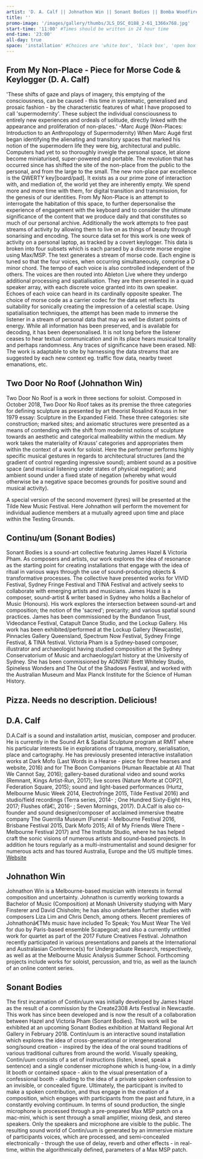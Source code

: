 ```yaml
---
artist: 'D. A. Calf || Johnathon Win || Sonant Bodies || Bomba Woodfired Pizza'
title: ''
promo-image: '/images/gallery/thumbs/JLS_DSC_0188_2-61_1366x768.jpg'
start-time: '11:00' #Times should be written in 24 hour time
end-time: '23:00'
all-day: true
space: 'installation' #Choices are 'white box', 'black box', 'open box', 'grounds'
---
```

<!-- Description -->
## From My Non-Place - Piece for Morse Code & Keylogger (D. A. Calf)
'These shifts of gaze and plays of imagery, this emptying of the consciousness, can be caused - this time in systematic, generalised and prosaic fashion - by the characteristic features of what I have proposed to call 'supermodernity'. These subject the individual consciousness to entirely new experiences and ordeals of solitude, directly linked with the appearance and proliferation of non-places.'
-Marc Augé (Non-Places: Introduction to an Anthropology of Supermodernity)
When Marc Augé first began identifying the alienating and transitory spaces that marked his notion of the supermodern life they were big, architectural and public. Computers had yet to so thoroughly inveigle the personal space, let alone become miniaturised, super-powered and portable. The revolution that has occurred since has shifted the site of the non-place from the public to the personal, and from the large to the small. The new non-place par excellence is the QWERTY key[board/pad]. It exists as a our prime zone of interaction with, and mediation of, the world yet they are inherently empty. We spend more and more time with them, for digital transition and transmission, for the genesis of our identities.
From My Non-Place is an attempt to interrogate the habitation of this space, to further depersonalise the experience of engagement with the keyboard and to consider the ultimate significance of the content that we produce daily and that constitutes so much of our personal archive. Additionally the work attempts to free past streams of activity by allowing them to live on as things of beauty through sonarising and encoding.
The source data set for this work is one week of activity on a personal laptop, as tracked by a covert keylogger. This data is broken into four subsets which is each parsed by a discrete morse engine using Max/MSP. The text generates a stream of morse code. Each engine is tuned so that the four voices, when occurring simultaneously, comprise a D minor chord. The tempo of each voice is also controlled independent of the others. The voices are then routed into Ableton Live where they undergo additional processing and spatialisation. They are then presented in a quad speaker array, with each discrete voice granted into its own speaker. Echoes of each voice can heard in its cardinally opposite speaker.
The choice of morse code as a carrier codec for the data set reflects its suitability for sonically creating the impression of a celestial scape. Using spatialisation techniques, the attempt has been made to immerse the listener in a stream of personal data that may as well be distant points of energy. While all information has been preserved, and is available for decoding, it has been depersonalised. It is not long before the listener ceases to hear textual communication and in its place hears musical tonality and perhaps randomness. Any traces of significance have been erased.
NB: The work is adaptable to site by harnessing the data streams that are suggested by each new context eg. traffic flow data, nearby tweet emanations, etc.
## Two Door No Roof (Johnathon Win)
Two Door No Roof is a work in three sections for soloist. Composed in October 2018, Two Door No Roof  takes as its premise the three categories for defining sculpture as presented by art theorist Rosalind Krauss in her 1979 essay: Sculpture in the Expanded Field. These three categories: site construction; marked sites; and axiomatic structures were presented as a means of contending with the shift from modernist notions of sculpture towards an aesthetic and categorical malleability within the medium. My work takes the materiality of Krauss’ categories and appropriates them within the context of a work for soloist. Here the performer performs highly specific musical gestures in regards to architectural structures (and the gradient of control regarding ingressive sound); ambient sound as a positive space (and musical listening under states of physical negation); and ambient sound under a fixed state of negation (whereby what would otherwise be a negative space becomes grounds for positive sound and musical activity).
 
A special version of the second movement (tyres) will be presented at the Tilde New Music Festival. Here Johnathon will perform the movement for individual audience members at a mutually agreed upon time and place within the Testing Grounds.
## Continu/um (Sonant Bodies)
Sonant Bodies is a sound-art collective featuring James Hazel & Victoria Pham. As composers and artists, our work explores the idea of resonance as the starting point for creating installations that engage with the idea of ritual in various ways through the use of sound-producing objects & transformative processes. The collective have presented works for VIVID Festival, Sydney Fringe Festival and TINA Festival and actively seeks to collaborate with emerging artists and musicians.
James Hazel is a composer, sound-artist & writer based in Sydney who holds a Bachelor of Music (Honours). His work explores the intersection between sound-art and composition; the notion of the 'sacred'; precarity; and various spatial sound practices. James has been commissioned by the Bundanon Trust, Videodance Festival, Catapult Dance Studio, and the Lockup Gallery. His work has been exhibited/performed at the Lockup Gallery (Newcastle), Pinnacles Gallery Queensland, Spectrum Now Festival, Sydney Fringe Festival, & TINA festival.
Victoria Pham is a Sydney-based composer, illustrator and archaeologist having studied composition at the Sydney Conservatorium of Music and archaeology/art history at the University of Sydney. She has been commissioned by AGNSW: Brett Whiteley Studio, Spineless Wonders and The Out of the Shadows Festival, and worked with the Australian Museum and Max Planck Institute for the Science of Human History.
## Pizza. Needs no description. Delicious!
<!-- Bio -->
## D.A. Calf
D.A.Calf is a sound and installation artist, musician, composer and producer. He is currently in the Sound Art & Spatial Sculpture program at RMIT where his particular interests lie in explorations of trauma, memory, serialisation, place and cartography.
He has previously presented interactive installation works at Dark Mofo (Last Words in a Hearse - piece for three hearses and website, 2016) and for The Boon Companions (Human Reactable at All That We Cannot Say, 2016); gallery-based durational video and sound works (Remnant, Kings Artist-Run, 2017); live scores (Nature Morte at COP21, Federation Square, 2015); sound and light-based performances (Hurtz, Melbourne Music Week 2014, Electrofringe 2015, Tilde Festival 2016) and studio/field recordings (Terra series, 2014- ; One Hundred Sixty-Eight Hrs, 2017; Flushes ofâ€¦, 2016- ; Seven Mornings, 2017).
D.A.Calf is also co-founder and sound designer/composer of acclaimed immersive theatre company The Guerrilla Museum (Funeral - Melbourne Festival 2016, Brisbane Festival 2015, Dark Mofo 2015; All of My Friends Were There - Melbourne Festival 2017) and The Institute Studio, where he has helped craft the sonic visions of numerous artists and sound-based projects.
In addition he tours regularly as a multi-instrumentalist and sound designer for numerous acts and has toured Australia, Europe and the US multiple times.
[Website](http://www.dacalf.com)
## Johnathon Win
Johnathon Win is a Melbourne-based musician with interests in formal composition and uncertainty. Johnathon is currently working towards a Bachelor of Music (Composition) at Monash University studying with Mary Finsterer and David Chisholm; he has also undertaken further studies with composers Liza Lim and Chris Dench, among others. Recent premieres of Johnathonâ€TMs music have included To Speak; You Must Wear The Veil for duo by Paris-based ensemble Scapegoat; and also a currently untitled work for quartet as part of the 2017 Future Creatives Festival. Johnathon recently participated in various presentations and panels at the International and Australasian Conference(s) for Undergraduate Research, respectively, as well as at the Melbourne Music Analysis Summer School. Forthcoming projects include works for soloist, percussion, and trio, as well as the launch of an online content series.
## Sonant Bodies
The first incarnation of Contin/uum was initially developed by James Hazel as the result of a commission by the Create2308 Arts Festival in Newcastle. This work has since been developed and is now the result of a collaboration between Hazel and Victoria Pham (Sonant Bodies). This work will be exhibited at an upcoming Sonant Bodies exhibition at Maitland Regional Art Gallery in February 2018.
Contin/uum is an interactive sound installation which explores the idea of cross-generational or intergenerational song/sound creation - inspired by the idea of the oral sound traditions of various traditional cultures from around the world. Visually speaking, Contin/uum consists of a set of instructions (listen, kneel, speak a sentence) and a single condenser microphone which is hung-low, in a dimly lit booth or contained space - akin to the visual presentation of a confessional booth - alluding to the idea of a private spoken confession to an invisible, or concealed figure.
Ultimately, the participant is invited to make a spoken contribution, and thus engage in the creation of a composition, which engages with participants from the past and future, in a constantly evolving continuum.
In terms of sound production, the single microphone is processed through a pre-prepared Max MSP patch on a mac-mini, which is sent through a small amplifier, mixing desk, and stereo speakers. Only the speakers and microphone are visible to the public. The resulting sound world of Contin/uum is generated by an immersive mixture of participants voices, which are processed, and semi-concealed electronically - through the use of delay, reverb and other effects - in real-time, within the algorithmically defined, parameters of a Max MSP patch.
